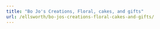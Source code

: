 ```yaml
---
title: "Bo Jo's Creations, Floral, cakes, and gifts"
url: /ellsworth/bo-jos-creations-floral-cakes-and-gifts/
---
```

